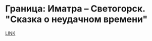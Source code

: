# Граница: Иматра – Светогорск. "Сказка о неудачном времени"



[LINK](https://varlamov.ru/2333501.html)